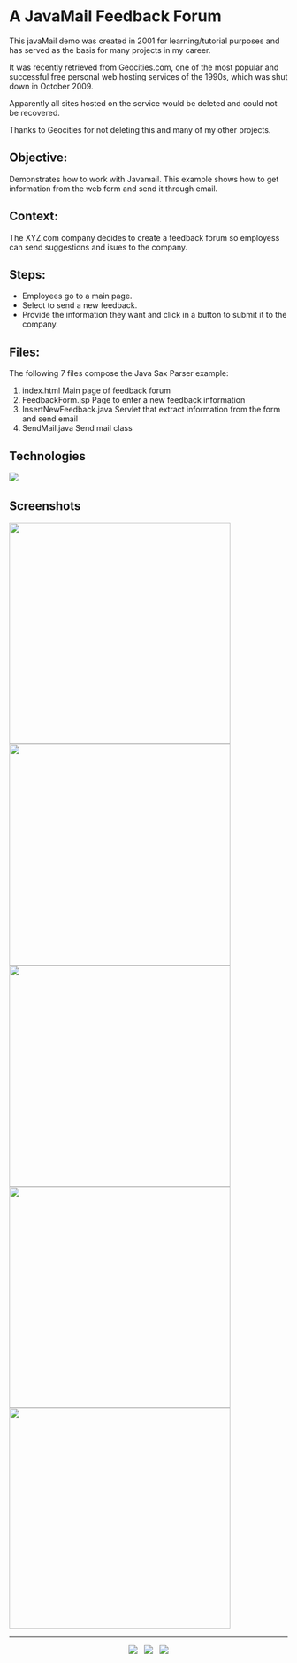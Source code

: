 # A JavaMail Feedback Forum

This javaMail demo was created in 2001 for learning/tutorial purposes and has served as the basis for many projects in my career.

It was recently retrieved from Geocities.com, one of the most popular and successful free personal web hosting services of the 1990s, which was shut down in October 2009.

Apparently all sites hosted on the service would be deleted and could not be recovered.

Thanks to Geocities for not deleting this and many of my other projects.


## Objective:

Demonstrates how to work with Javamail. This example shows how to get information from the web form and send it through email.


## Context:

The XYZ.com company decides to create a feedback forum so employess can send suggestions and isues to the company. 


## Steps:

- Employees go to a main page.
- Select to send a new feedback.
- Provide the information they want and click in a button to submit it to the company.


## Files:

The following 7 files compose the Java Sax Parser example:

1) index.html	Main page of feedback forum
2) FeedbackForm.jsp	Page to enter a new feedback information
3) InsertNewFeedback.java	Servlet that extract information from the form and send email
4) SendMail.java	Send mail class
 	 	 


## Technologies

<p>
  <img src="https://img.shields.io/badge/Jakarta-Java-007396?style=for-the-badge&logo=java&logoColor=white" />&nbsp;&nbsp;
</p>


## Screenshots
<kbd><img src="https://user-images.githubusercontent.com/5893219/147716700-12ef14be-b453-4ff5-b3ec-64181f4568fc.gif" width="400" height="400"></kbd>
<kbd><img src="https://user-images.githubusercontent.com/5893219/147716695-29b0538f-2109-45f1-bd75-5d653971d5cb.gif" width="400" height="400"></kbd>
<kbd><img src="https://user-images.githubusercontent.com/5893219/147716697-a7426707-eb3e-45f5-a7d9-b70aa3eafb1e.gif" width="400" height="400"></kbd>
<kbd><img src="https://user-images.githubusercontent.com/5893219/147716698-07367908-002e-4c48-b185-a274dbaaa0d0.gif" width="400" height="400"></kbd>
<kbd><img src="https://user-images.githubusercontent.com/5893219/147716699-f5731d4d-da76-43c8-b7b6-9a887c97d7f0.gif" width="400" height="400"></kbd>


<!-- FOOTER (Author / Visit My Online Resume / Download My PDF Resume) -->
<hr>
<p align='center'>
  <a href="#"><img src="https://img.shields.io/badge/author-%C2%A9%20Siomara%20Cintia%20Pantarotto.%20All%20rights%20reserved.-008080?style=social"></a>&nbsp;&nbsp;
  <a href="https://siomara.com.br/"><img src="https://img.shields.io/badge/visit-My Online Resume-008080?style=social"></a>&nbsp;&nbsp;
  <a href="https://siomara.com.br/ResumePANTAROTTO.pdf"><img src="https://img.shields.io/badge/download-My PDF Resume-008080?style=social"></a>
</p>